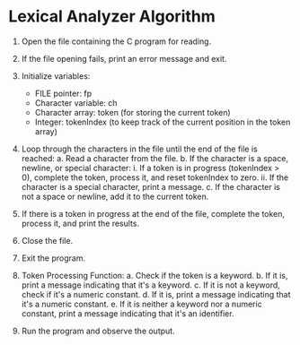 # Lexical Analyzer Algorithm

1. Open the file containing the C program for reading.

2. If the file opening fails, print an error message and exit.

3. Initialize variables:

   - FILE pointer: fp
   - Character variable: ch
   - Character array: token (for storing the current token)
   - Integer: tokenIndex (to keep track of the current position in the token array)

4. Loop through the characters in the file until the end of the file is reached: a. Read a character from the file. b. If the character is a space, newline, or special character: i. If a token is in progress (tokenIndex &gt; 0), complete the token, process it, and reset tokenIndex to zero. ii. If the character is a special character, print a message. c. If the character is not a space or newline, add it to the current token.

5. If there is a token in progress at the end of the file, complete the token, process it, and print the results.

6. Close the file.

7. Exit the program.

8. Token Processing Function: a. Check if the token is a keyword. b. If it is, print a message indicating that it's a keyword. c. If it is not a keyword, check if it's a numeric constant. d. If it is, print a message indicating that it's a numeric constant. e. If it is neither a keyword nor a numeric constant, print a message indicating that it's an identifier.

9. Run the program and observe the output.
